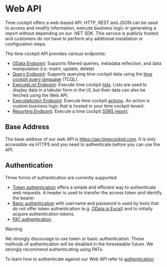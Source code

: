 # Web API
Time cockpit offers a web-based API. HTTP, REST and JSON can be used to access and modify information, execute business logic or generating a report without depending on our .NET SDK. This service is publicly hosted and customers do not have to perform any additional installation or configuration steps.

The time cockpit API provides various endpoints:

- [OData Endpoint](odata.md): Supports filtered queries, metadata reflection, and data manipulation (i.e. insert, update, delete)
- [Query Endpoint](query.md): Supports querying time cockpit data using the [time cockpit query language](~/doc/tcql/overview.md) (TCQL).
- [ExecuteList Endpoint](executelist.md): Execute time cockpit [lists](~/doc/data-model-customization/list.md). Lists are used to display data in a tabular form in the UI, but their data can also be fetched using the Web API.
- [ExecuteAction Endpoint](executeaction.md): Execute time cockpit [actions](~/doc/scripting/actions.md). An action is custom business logic that is hosted in your time cockpit tenant.
- [Reporting Endpoint](reporting.md): Execute a time cockpit [SSRS report](~/doc/reporting/overview.md).

## Base Address

The base address of our web API is https://api.timecockpit.com. It is only accessible via HTTPS and you need to authenticate before you can use the API.

## Authentication

Three forms of authentication are currently supported:

- [Token authentication](http://en.wikipedia.org/wiki/Access_token) offers a simple and efficient way to authenticate web requests. A header is used to transfer the access token and identify the bearer.
- [Basic authentication](http://en.wikipedia.org/wiki/Basic_access_authentication) with username and password is used by tools that do not offer token authentication (e.g. [OData in Excel](http://office.microsoft.com/en-001/excel-help/connect-to-an-odata-feed-HA104019824.aspx)) and to initially acquire authentication tokens.
- [PAT authentication](https://en.wikipedia.org/wiki/Personal_access_token).

> [!WARNING]
We strongly discourage to use token or basic authentication. These methods of authentication will be disabled in the foreseeable future. We strongly recommend authenticating using PATs.

To learn how to authenticate against our Web API refer to [authentication](authentication.md).